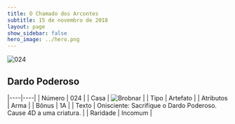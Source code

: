```yaml
---
title: O Chamado dos Arcontes
subtitle: 15 de novembro de 2018
layout: page
show_sidebar: false
hero_image: ../hero.png
---
```


![024](https://cdn.keyforgegame.com/media/card_front/pt/341_024_CG2485CM5HV4_pt.png)

## Dardo Poderoso

|----|----|
| Número | 024 |
| Casa | ![Brobnar](https://archonarcana.com/images/thumb/e/e0/Brobnar.png/22px-Brobnar.png "Brobnar") |
| Tipo | Artefato |
| Atributos | Arma |
| Bônus | 1A |
| Texto | Onisciente: Sacrifique o Dardo Poderoso. Cause 4D a uma criatura. |
| Raridade | Incomum |

